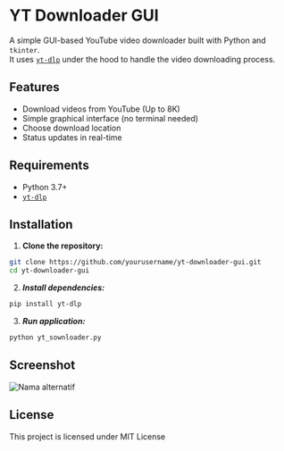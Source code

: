 # YT Downloader GUI

A simple GUI-based YouTube video downloader built with Python and `tkinter`.  
It uses [`yt-dlp`](https://github.com/yt-dlp/yt-dlp) under the hood to handle the video downloading process.

## Features

- Download videos from YouTube (Up to 8K)
- Simple graphical interface (no terminal needed)
- Choose download location
- Status updates in real-time

## Requirements

- Python 3.7+
- [`yt-dlp`](https://github.com/yt-dlp/yt-dlp)

## Installation

1. **Clone the repository:**

```bash
git clone https://github.com/yourusername/yt-downloader-gui.git
cd yt-downloader-gui
```

2. ***Install dependencies:***
```bash
pip install yt-dlp
```
 
3. ***Run application:***
```bash
python yt_sownloader.py
```

## Screenshot
![Nama alternatif](path/ke/gambar.png)

## License
This project is licensed under MIT License
